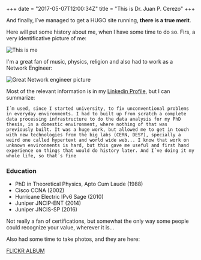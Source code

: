 +++
date = "2017-05-07T12:00:34Z"
title = "This is  Dr. Juan P. Cerezo"
+++

And finally, I´ve managed to get a HUGO site running, **there is a true merit**. 

Here will put some history about me, when I have some time to do so. Firs, a very identificative picture of me:

![This is me][1]

I'm a great fan of music, physics, religion and also had to work as a Network Engineer:

![Great Network engineer picture](http://media.gettyimages.com/photos/young-boy-it-professional-smiles-at-computer-with-wire-picture-id547427580?k=6&m=547427580&s=170667a&w=0&h=_INvmqYX2ffA_BKI7OS3x9fFjis_pZ5v8XlMBjoEZno=)

Most of the relevant information is in my [Linkedin Profile][3], but I can summarize:

```I´m used, since I started university, to fix unconventional problems in everyday environments. I had to built up from scratch a complete data processing infrastructure to do the data analysis for my PhD thesis, in a domestic environment, where nothing of that was previously built. It was a huge work, but allowed me to get in touch with new technologies from the big labs (CERN, DESY), specially a weird one called hypertext and world wide web... I know that work on unknown environments is hard, but this gave me useful and first hand experience on things that would do history later. And I´ve doing it my whole life, so that´s fine```


### Education

* PhD in Theoretical Physics, Apto Cum Laude (1988)
* Cisco CCNA (2002)
* Hurricane Electric IPv6 Sage (2010)
* Juniper JNCIP-ENT (2014)
* Juniper JNCIS-SP (2016)

Not really a fan of certifications, but somewhat the only way some people could recognize your value, wherever it is...

Also had some time to take photos, and they are here:

[FLICKR ALBUM][2]

[1]: /img/juampe-summer-2012-med.jpg
[2]: https://www.flickr.com/photos/jpcerezo/
[3]: https://www.linkedin.com/in/jpcerezo